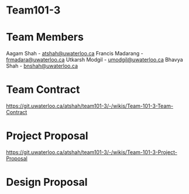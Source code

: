 # Team101-3

# Team Members
Aagam Shah - atshah@uwaterloo.ca
Francis Madarang - frmadara@uwaterloo.ca
Utkarsh Modgil - umodgil@uwaterloo.ca
Bhavya Shah - bnshah@uwaterloo.ca

# Team Contract
https://git.uwaterloo.ca/atshah/team101-3/-/wikis/Team-101-3-Team-Contract 

# Project Proposal
https://git.uwaterloo.ca/atshah/team101-3/-/wikis/Team-101-3-Project-Proposal 

# Design Proposal